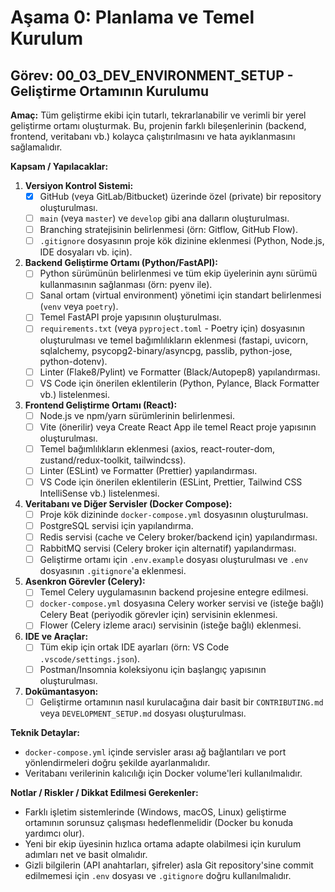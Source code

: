 # Aşama 0: Planlama ve Temel Kurulum

## Görev: 00_03_DEV_ENVIRONMENT_SETUP - Geliştirme Ortamının Kurulumu

**Amaç:** Tüm geliştirme ekibi için tutarlı, tekrarlanabilir ve verimli bir yerel geliştirme ortamı oluşturmak. Bu, projenin farklı bileşenlerinin (backend, frontend, veritabanı vb.) kolayca çalıştırılmasını ve hata ayıklanmasını sağlamalıdır.

**Kapsam / Yapılacaklar:**

1. **Versiyon Kontrol Sistemi:**
    - [x] GitHub (veya GitLab/Bitbucket) üzerinde özel (private) bir repository oluşturulması.
    - [ ] `main` (veya `master`) ve `develop` gibi ana dalların oluşturulması.
    - [ ] Branching stratejisinin belirlenmesi (örn: Gitflow, GitHub Flow).
    - [ ] `.gitignore` dosyasının proje kök dizinine eklenmesi (Python, Node.js, IDE dosyaları vb. için).
2. **Backend Geliştirme Ortamı (Python/FastAPI):**
    - [ ] Python sürümünün belirlenmesi ve tüm ekip üyelerinin aynı sürümü kullanmasının sağlanması (örn: pyenv ile).
    - [ ] Sanal ortam (virtual environment) yönetimi için standart belirlenmesi (`venv` veya `poetry`).
    - [ ] Temel FastAPI proje yapısının oluşturulması.
    - [ ] `requirements.txt` (veya `pyproject.toml` - Poetry için) dosyasının oluşturulması ve temel bağımlılıkların eklenmesi (fastapi, uvicorn, sqlalchemy, psycopg2-binary/asyncpg, passlib, python-jose, python-dotenv).
    - [ ] Linter (Flake8/Pylint) ve Formatter (Black/Autopep8) yapılandırması.
    - [ ] VS Code için önerilen eklentilerin (Python, Pylance, Black Formatter vb.) listelenmesi.
3. **Frontend Geliştirme Ortamı (React):**
    - [ ] Node.js ve npm/yarn sürümlerinin belirlenmesi.
    - [ ] Vite (önerilir) veya Create React App ile temel React proje yapısının oluşturulması.
    - [ ] Temel bağımlılıkların eklenmesi (axios, react-router-dom, zustand/redux-toolkit, tailwindcss).
    - [ ] Linter (ESLint) ve Formatter (Prettier) yapılandırması.
    - [ ] VS Code için önerilen eklentilerin (ESLint, Prettier, Tailwind CSS IntelliSense vb.) listelenmesi.
4. **Veritabanı ve Diğer Servisler (Docker Compose):**
    - [ ] Proje kök dizininde `docker-compose.yml` dosyasının oluşturulması.
    - [ ] PostgreSQL servisi için yapılandırma.
    - [ ] Redis servisi (cache ve Celery broker/backend için) yapılandırması.
    - [ ] RabbitMQ servisi (Celery broker için alternatif) yapılandırması.
    - [ ] Geliştirme ortamı için `.env.example` dosyası oluşturulması ve `.env` dosyasının `.gitignore`'a eklenmesi.
5. **Asenkron Görevler (Celery):**
    - [ ] Temel Celery uygulamasının backend projesine entegre edilmesi.
    - [ ] `docker-compose.yml` dosyasına Celery worker servisi ve (isteğe bağlı) Celery Beat (periyodik görevler için) servisinin eklenmesi.
    - [ ] Flower (Celery izleme aracı) servisinin (isteğe bağlı) eklenmesi.
6. **IDE ve Araçlar:**
    - [ ] Tüm ekip için ortak IDE ayarları (örn: VS Code `.vscode/settings.json`).
    - [ ] Postman/Insomnia koleksiyonu için başlangıç yapısının oluşturulması.
7. **Dokümantasyon:**
    - [ ] Geliştirme ortamının nasıl kurulacağına dair basit bir `CONTRIBUTING.md` veya `DEVELOPMENT_SETUP.md` dosyası oluşturulması.

**Teknik Detaylar:**
- `docker-compose.yml` içinde servisler arası ağ bağlantıları ve port yönlendirmeleri doğru şekilde ayarlanmalıdır.
- Veritabanı verilerinin kalıcılığı için Docker volume'leri kullanılmalıdır.

**Notlar / Riskler / Dikkat Edilmesi Gerekenler:**
- Farklı işletim sistemlerinde (Windows, macOS, Linux) geliştirme ortamının sorunsuz çalışması hedeflenmelidir (Docker bu konuda yardımcı olur).
- Yeni bir ekip üyesinin hızlıca ortama adapte olabilmesi için kurulum adımları net ve basit olmalıdır.
- Gizli bilgilerin (API anahtarları, şifreler) asla Git repository'sine commit edilmemesi için `.env` dosyası ve `.gitignore` doğru kullanılmalıdır.
